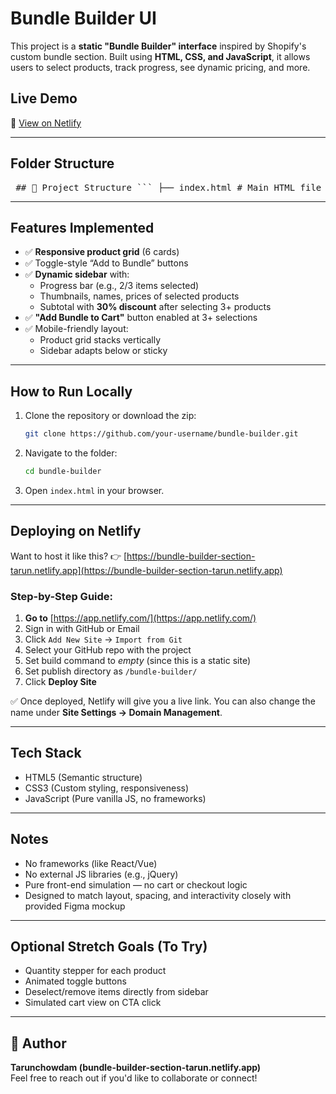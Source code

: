 # Bundle Builder UI

This project is a **static "Bundle Builder" interface** inspired by Shopify's custom bundle section. Built using **HTML, CSS, and JavaScript**, it allows users to select products, track progress, see dynamic pricing, and more.

##  Live Demo

🔗 [View on Netlify](https://bundle-builder-section-tarun.netlify.app/)

---

## Folder Structure
<pre> ## 📁 Project Structure ``` ├── index.html # Main HTML file ├── style.css # All styling using custom CSS ├── script.js # JavaScript for interactive behavior └── assets/ # Product images ├── product1.jpg ├── product2.jpg ├── product3.jpg ├── product4.jpg ├── product5.jpg └── product6.jpg ``` </pre>
---

##  Features Implemented

- ✅ **Responsive product grid** (6 cards)
- ✅ Toggle-style “Add to Bundle” buttons
- ✅ **Dynamic sidebar** with:
  - Progress bar (e.g., 2/3 items selected)
  - Thumbnails, names, prices of selected products
  - Subtotal with **30% discount** after selecting 3+ products
- ✅ **"Add Bundle to Cart"** button enabled at 3+ selections
- ✅ Mobile-friendly layout:
  - Product grid stacks vertically
  - Sidebar adapts below or sticky

---

##  How to Run Locally

1. Clone the repository or download the zip:
    ```bash
    git clone https://github.com/your-username/bundle-builder.git
    ```

2. Navigate to the folder:
    ```bash
    cd bundle-builder
    ```

3. Open `index.html` in your browser.

---

##  Deploying on Netlify

Want to host it like this? 👉 [https://bundle-builder-section-tarun.netlify.app](https://bundle-builder-section-tarun.netlify.app)

### Step-by-Step Guide:

1. **Go to** [https://app.netlify.com/](https://app.netlify.com/)
2. Sign in with GitHub or Email
3. Click `Add New Site` → `Import from Git`
4. Select your GitHub repo with the project
5. Set build command to _empty_ (since this is a static site)
6. Set publish directory as `/bundle-builder/`
7. Click **Deploy Site**

✅ Once deployed, Netlify will give you a live link. You can also change the name under **Site Settings → Domain Management**.

---

##  Tech Stack

- HTML5 (Semantic structure)
- CSS3 (Custom styling, responsiveness)
- JavaScript (Pure vanilla JS, no frameworks)

---

##  Notes

- No frameworks (like React/Vue)
- No external JS libraries (e.g., jQuery)
- Pure front-end simulation — no cart or checkout logic
- Designed to match layout, spacing, and interactivity closely with provided Figma mockup

---

##  Optional Stretch Goals (To Try)

- Quantity stepper for each product
- Animated toggle buttons
- Deselect/remove items directly from sidebar
- Simulated cart view on CTA click

---

## 👤 Author

**Tarunchowdam (bundle-builder-section-tarun.netlify.app)**  
Feel free to reach out if you'd like to collaborate or connect!


